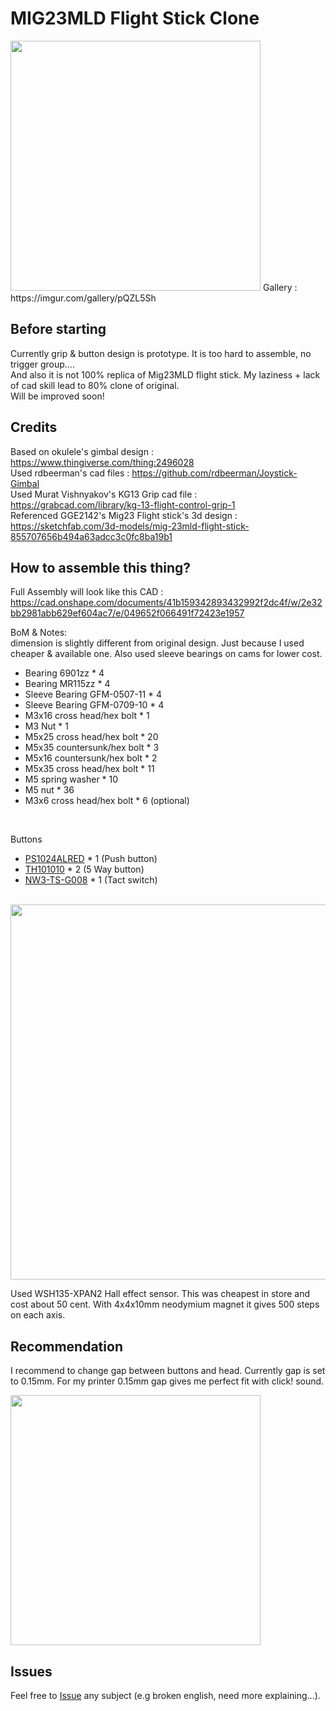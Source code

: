 # MIG23MLD Flight Stick Clone
<img src="https://github.com/tiktrimo/MIG23MLD-Joystick-Gimbal/blob/main/images/20210720_0145.png?raw=true" width="400">
Gallery : https://imgur.com/gallery/pQZL5Sh

## Before starting
Currently grip & button design is prototype. It is too hard to assemble, no trigger group.... <br>
And also it is not 100% replica of Mig23MLD flight stick. My laziness + lack of cad skill lead to 80% clone of original.<br>
Will be improved soon!

## Credits
Based on okulele's gimbal design : https://www.thingiverse.com/thing:2496028 <br>
Used rdbeerman's cad files : https://github.com/rdbeerman/Joystick-Gimbal <br>
Used Murat Vishnyakov's KG13 Grip cad file : https://grabcad.com/library/kg-13-flight-control-grip-1 <br>
Referenced GGE2142's Mig23 Flight stick's 3d design : https://sketchfab.com/3d-models/mig-23mld-flight-stick-855707656b494a63adcc3c0fc8ba19b1 <br>

## How to assemble this thing?
Full Assembly will look like this
CAD : https://cad.onshape.com/documents/41b159342893432992f2dc4f/w/2e32bb2981abb629ef604ac7/e/049652f066491f72423e1957


BoM & Notes:<br>
dimension is slightly different from original design. Just because I used cheaper & available one. 
Also used sleeve bearings on cams for lower cost.

- Bearing 6901zz * 4
- Bearing MR115zz * 4
- Sleeve Bearing GFM-0507-11 * 4
- Sleeve Bearing GFM-0709-10 * 4
- M3x16 cross head/hex bolt * 1
- M3 Nut * 1
- M5x25 cross head/hex bolt * 20
- M5x35 countersunk/hex bolt * 3
- M5x16 countersunk/hex bolt * 2
- M5x35 cross head/hex bolt * 11
- M5 spring washer * 10
- M5 nut * 36
- M3x6 cross head/hex bolt * 6 (optional) 
<br>

Buttons
- [PS1024ALRED](https://github.com/tiktrimo/MIG23MLD-Joystick-Gimbal/blob/main/images/20210718_0329.png) * 1 (Push button)
- [TH101010](https://github.com/tiktrimo/MIG23MLD-Joystick-Gimbal/blob/main/images/Image%20001.png) * 2 (5 Way button)
- [NW3-TS-G008](https://github.com/tiktrimo/MIG23MLD-Joystick-Gimbal/blob/main/images/Image%20002.png) * 1 (Tact switch)
<br>
<img src="https://github.com/tiktrimo/MIG23MLD-Joystick-Gimbal/blob/main/images/DSCF7199.JPG?raw=true" width="600">

Used WSH135-XPAN2 Hall effect sensor. This was cheapest in store and cost about 50 cent. With 4x4x10mm neodymium magnet it gives 500 steps on each axis.


## Recommendation
I recommend to change gap between buttons and head. Currently gap is set to 0.15mm. For my printer 0.15mm gap gives me perfect fit with click! sound. 

<img src="https://github.com/tiktrimo/MIG23MLD-Joystick-Gimbal/blob/main/images/20210718_0323.png?raw=true" width="400">


## Issues
Feel free to [Issue](https://github.com/tiktrimo/MIG23MLD-Joystick-Gimbal/issues) any subject (e.g broken english, need more explaining...).
